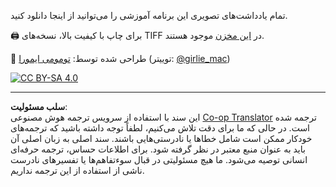 <!--
CO_OP_TRANSLATOR_METADATA:
{
  "original_hash": "a88d5918c1b9da69a40d917a0840c497",
  "translation_date": "2025-09-04T00:05:08+00:00",
  "source_file": "sketchnotes/README.md",
  "language_code": "fa"
}
-->
تمام یادداشت‌های تصویری این برنامه آموزشی را می‌توانید از اینجا دانلود کنید.

🖨 برای چاپ با کیفیت بالا، نسخه‌های TIFF در [این مخزن](https://github.com/girliemac/a-picture-is-worth-a-1000-words/tree/main/ml/tiff) موجود هستند.

🎨 طراحی شده توسط: [تومومی ایمورا](https://github.com/girliemac) (توییتر: [@girlie_mac](https://twitter.com/girlie_mac))

[![CC BY-SA 4.0](https://img.shields.io/badge/License-CC%20BY--SA%204.0-lightgrey.svg)](https://creativecommons.org/licenses/by-sa/4.0/)

---

**سلب مسئولیت**:  
این سند با استفاده از سرویس ترجمه هوش مصنوعی [Co-op Translator](https://github.com/Azure/co-op-translator) ترجمه شده است. در حالی که ما برای دقت تلاش می‌کنیم، لطفاً توجه داشته باشید که ترجمه‌های خودکار ممکن است شامل خطاها یا نادرستی‌هایی باشند. سند اصلی به زبان اصلی آن باید به عنوان منبع معتبر در نظر گرفته شود. برای اطلاعات حساس، ترجمه حرفه‌ای انسانی توصیه می‌شود. ما هیچ مسئولیتی در قبال سوءتفاهم‌ها یا تفسیرهای نادرست ناشی از استفاده از این ترجمه نداریم.